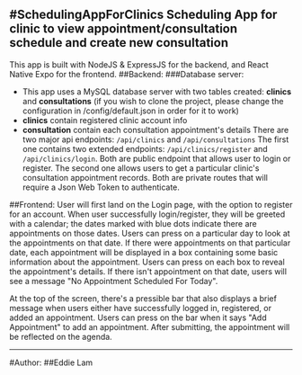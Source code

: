 #SchedulingAppForClinics
Scheduling App for clinic to view appointment/consultation schedule and create new consultation
---
This app is built with NodeJS & ExpressJS for the backend, and React Native Expo for the frontend.
##Backend:
###Database server:
- This app uses a MySQL database server with two tables created: **clinics** and **consultations**
(if you wish to clone the project, please change the configuration in /config/default.json in order for it to work)
- **clinics** contain registered clinic account info
- **consultation** contain each consultation appointment's details
There are two major api endpoints: `/api/clinics` and `/api/consultations` 
The first one contains two extended endpoints: `/api/clinics/register` and `/api/clinics/login`. Both are public endpoint that allows user to login or register.
The second one allows users to get a particular clinic's consultation appointment records. Both are private routes that will require a Json Web Token to authenticate. 

##Frontend:
User will first land on the Login page, with the option to register for an account.
When user successfully login/register, they will be greeted with a calendar; the dates marked with blue dots indicate there are appointments on those dates.
Users can press on a particular day to look at the appointments on that date. 
If there were appointments on that particular date, each appointment will be displayed in a box containing some basic information about the appointment. 
Users can press on each box to reveal the appointment's details. 
If there isn't appointment on that date, users will see a message "No Appointment Scheduled For Today".

At the top of the screen, there's a pressible bar that also displays a brief message when users either have successfully logged in, registered, or added an appointment. 
Users can press on the bar when it says "Add Appointment" to add an appointment. After submitting,  the appointment will be reflected on the agenda. 

---
#Author:
##Eddie Lam
